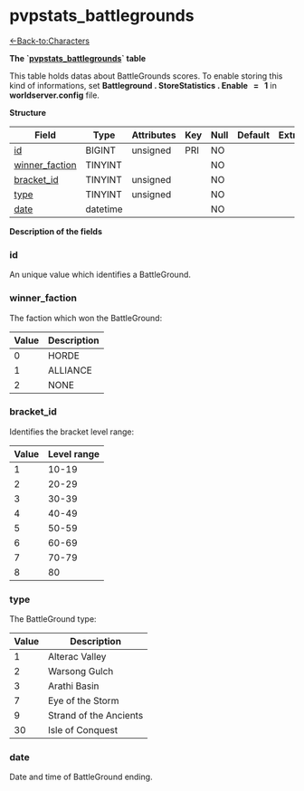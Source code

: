 # pvpstats\_battlegrounds

[<-Back-to:Characters](database-characters.md)

**The \`[pvpstats\_battlegrounds](http://collab.kpsn.org/pages/createpage.action?spaceKey=tc&title=pvpstats_battlegrounds&linkCreation=true&fromPageId=331580)\` table**

This table holds datas about BattleGrounds scores. To enable storing this kind of informations, set **Battleground . StoreStatistics . Enable   =   1** in **worldserver.config** file.

**Structure**

| Field               | Type     | Attributes | Key | Null | Default | Extra | Comment |
|---------------------|----------|------------|-----|------|---------|-------|---------|
| [id][1]             | BIGINT   | unsigned   | PRI | NO   |         |       |         |
| [winner_faction][2] | TINYINT  |            |     | NO   |         |       |         |
| [bracket_id][3]     | TINYINT  | unsigned   |     | NO   |         |       |         |
| [type][4]           | TINYINT  | unsigned   |     | NO   |         |       |         |
| [date][5]           | datetime |            |     | NO   |         |       |         |

[1]: #id
[2]: #winner_faction
[3]: #bracket_id
[4]: #type
[5]: #date

**Description of the fields**

### id

An unique value which identifies a BattleGround.

### winner\_faction

The faction which won the BattleGround:

| Value | Description |
|-------|-------------|
| 0     | HORDE       |
| 1     | ALLIANCE    |
| 2     | NONE        |

### bracket\_id

Identifies the bracket level range:

| Value | Level range |
|-------|-------------|
| 1     | 10-19       |
| 2     | 20-29       |
| 3     | 30-39       |
| 4     | 40-49       |
| 5     | 50-59       |
| 6     | 60-69       |
| 7     | 70-79       |
| 8     | 80          |

### type

The BattleGround type:

| Value | Description            |
|-------|------------------------|
| 1     | Alterac Valley         |
| 2     | Warsong Gulch          |
| 3     | Arathi Basin           |
| 7     | Eye of the Storm       |
| 9     | Strand of the Ancients |
| 30    | Isle of Conquest       |

### date

Date and time of BattleGround ending.
